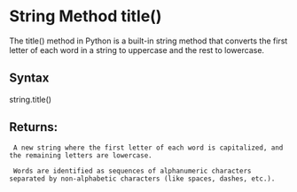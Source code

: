 # String Method title()

The title() method in Python is a built-in string method that converts the first letter of each word in a string to uppercase and the rest to lowercase.


## Syntax

string.title()


## Returns:
     A new string where the first letter of each word is capitalized, and the remaining letters are lowercase.
     
     Words are identified as sequences of alphanumeric characters separated by non-alphabetic characters (like spaces, dashes, etc.).
